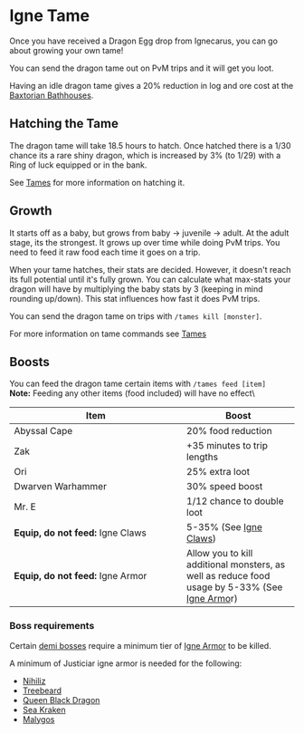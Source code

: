 # Igne Tame

Once you have received a Dragon Egg drop from Ignecarus, you can go about growing your own tame!

You can send the dragon tame out on PvM trips and it will get you loot.

Having an idle dragon tame gives a 20% reduction in log and ore cost at the [Baxtorian Bathhouses](../../minigames/baxtorian-bathhouses.md#boosts).

## Hatching the Tame

The dragon tame will take 18.5 hours to hatch. Once hatched there is a 1/30 chance its a rare shiny dragon, which is increased by 3% (to 1/29) with a Ring of luck equipped or in the bank.

See [Tames](../tames.md#hatching-the-tame) for more information on hatching it.

## Growth

It starts off as a baby, but grows from baby -> juvenile -> adult. At the adult stage, its the strongest. It grows up over time while doing PvM trips. You need to feed it raw food each time it goes on a trip.

When your tame hatches, their stats are decided. However, it doesn't reach its full potential until it's fully grown. You can calculate what max-stats your dragon will have by multiplying the baby stats by 3 (keeping in mind rounding up/down). This stat influences how fast it does PvM trips.

You can send the dragon tame on trips with `/tames kill [monster]`.

For more information on tame commands see [Tames](../tames.md)

## Boosts

You can feed the dragon tame certain items with `/tames feed [item]`\
**Note:** Feeding any other items (food included) will have no effect\\

<table><thead><tr><th width="289">Item</th><th>Boost</th></tr></thead><tbody><tr><td>Abyssal Cape</td><td>20% food reduction</td></tr><tr><td>Zak</td><td>+35 minutes to trip lengths</td></tr><tr><td>Ori</td><td>25% extra loot</td></tr><tr><td>Dwarven Warhammer</td><td>30% speed boost</td></tr><tr><td>Mr. E</td><td>1/12 chance to double loot</td></tr><tr><td><strong>Equip, do not feed:</strong> Igne Claws</td><td>5-35% (See <a href="igne-claws.md#igne-claw-creation">Igne Claws</a>)</td></tr><tr><td><strong>Equip, do not feed:</strong> Igne Armor</td><td>Allow you to kill additional monsters, as well as reduce food usage by 5-33% (See <a href="igne-claws.md#igne-armor-creation">Igne Armo</a>r)</td></tr></tbody></table>

### Boss requirements

Certain [demi bosses](../../bosses/demi-bosses/) require a minimum tier of [Igne Armor](igne-claws.md#igne-armor-creation) to be killed.

A minimum of Justiciar igne armor is needed for the following:

* [Nihiliz](../../bosses/demi-bosses/nihiliz.md)
* [Treebeard](../../bosses/demi-bosses/treebeard.md)
* [Queen Black Dragon](../../bosses/demi-bosses/queen-black-dragon.md)
* [Sea Kraken](../../bosses/demi-bosses/sea-kraken.md)
* [Malygos](../../bosses/demi-bosses/malygos.md)
